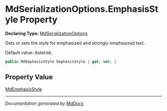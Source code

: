 ﻿# MdSerializationOptions.EmphasisStyle Property

**Declaring Type:** [MdSerializationOptions](../index.md)

Gets or sets the style for emphasized and strongly emphasized text.

Default value: Asterisk.

```csharp
public MdEmphasisStyle EmphasisStyle { get; set; }
```

## Property Value

[MdEmphasisStyle](../../MdEmphasisStyle/index.md)

___

*Documentation generated by [MdDocs](https://github.com/ap0llo/mddocs)*
